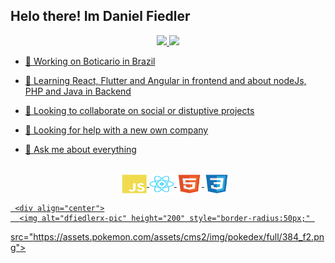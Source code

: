 ## Helo there! Im Daniel Fiedler

  <div align="center">
  <a href="https://github.com/dfiedlerx">
  <img height="155em" src="https://github-readme-stats.vercel.app/api?username=dfiedlerx&show_icons=true&theme=light&include_all_commits=true&count_private=true"/>
  <img height="155em" src="https://github-readme-stats.vercel.app/api/top-langs/?username=dfiedlerx&layout=compact&langs_count=7&theme=light"/>
</div>

- 🔭 Working on Boticario in Brazil
- 🌱 Learning React, Flutter and Angular in frontend and about nodeJs, PHP and Java in Backend
- 👯 Looking to collaborate on social or distuptive projects
- 🤔 Looking for help with a new own company
- 💬 Ask me about everything



  
  <div align="center" style="margin-top: 15px; margin-bottom: 15px; display: inline_block"><br>
  <img align="center" alt="dfiedlerx-Js" height="30" width="40" src="https://raw.githubusercontent.com/devicons/devicon/master/icons/javascript/javascript-plain.svg">
  <img align="center" alt="dfiedlerx-React" height="30" width="40" src="https://raw.githubusercontent.com/devicons/devicon/master/icons/react/react-original.svg">
  <img align="center" alt="dfiedlerx-HTML" height="30" width="40" src="https://raw.githubusercontent.com/devicons/devicon/master/icons/html5/html5-original.svg">
  <img align="center" alt="dfiedlerx-CSS" height="30" width="40" src="https://raw.githubusercontent.com/devicons/devicon/master/icons/css3/css3-original.svg">
  
</div>
  
  
  



     <div align="center">
      <img alt="dfiedlerx-pic" height="200" style="border-radius:50px;" 
  src="https://assets.pokemon.com/assets/cms2/img/pokedex/full/384_f2.png">
  </div>

  
